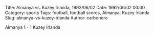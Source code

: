 Title: Almanya vs. Kuzey İrlanda, 1992/06/02
Date: 1992/06/02 00:00
Category: sports
Tags: football, football scores, Almanya, Kuzey İrlanda
Slug: almanya-vs-kuzey-irlanda
Author: carbonero


Almanya 1 - 1 Kuzey İrlanda
